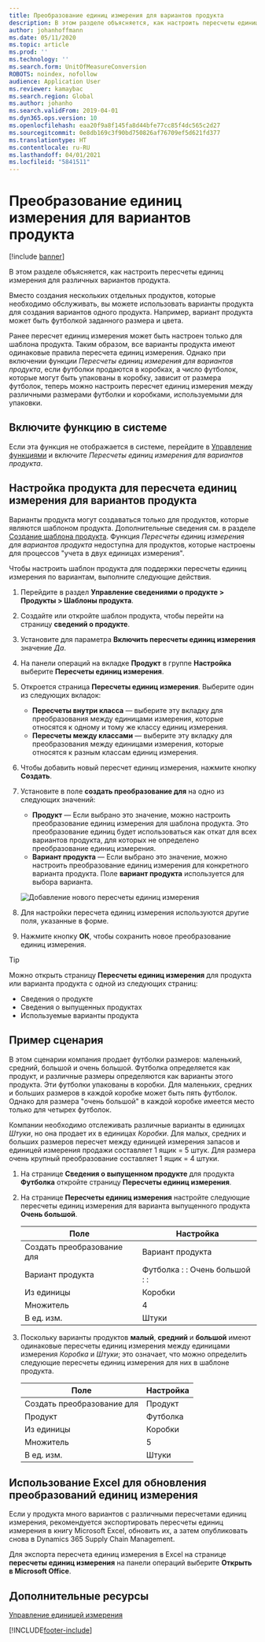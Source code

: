 ```yaml
---
title: Преобразование единиц измерения для вариантов продукта
description: В этом разделе объясняется, как настроить пересчеты единиц измерения для вариантов продукта. Он включает пример настройки.
author: johanhoffmann
ms.date: 05/11/2020
ms.topic: article
ms.prod: ''
ms.technology: ''
ms.search.form: UnitOfMeasureConversion
ROBOTS: noindex, nofollow
audience: Application User
ms.reviewer: kamaybac
ms.search.region: Global
ms.author: johanho
ms.search.validFrom: 2019-04-01
ms.dyn365.ops.version: 10
ms.openlocfilehash: eaa20f9a8f145fa8d44bfe77cc85f4dc565c2d27
ms.sourcegitcommit: 0e8db169c3f90bd750826af76709ef5d621fd377
ms.translationtype: HT
ms.contentlocale: ru-RU
ms.lasthandoff: 04/01/2021
ms.locfileid: "5841511"
---
```

# <a name="unit-of-measure-conversion-per-product-variant"></a>Преобразование единиц измерения для вариантов продукта

[!include [banner](../includes/banner.md)]

В этом разделе объясняется, как настроить пересчеты единиц измерения для различных вариантов продукта.

Вместо создания нескольких отдельных продуктов, которые необходимо обслуживать, вы можете использовать варианты продукта для создания вариантов одного продукта. Например, вариант продукта может быть футболкой заданного размера и цвета.

Ранее пересчет единиц измерения может быть настроен только для шаблона продукта. Таким образом, все варианты продукта имеют одинаковые правила пересчета единиц измерения. Однако при включении функции *Пересчеты единиц измерения для вариантов продукта*, если футболки продаются в коробках, а число футболок, которые могут быть упакованы в коробку, зависит от размера футболок, теперь можно настроить пересчет единиц измерения между различными размерами футболки и коробками, используемыми для упаковки.

## <a name="turn-on-the-feature-in-your-system"></a>Включите функцию в системе

Если эта функция не отображается в системе, перейдите в [Управление функциями](../../fin-ops-core/fin-ops/get-started/feature-management/feature-management-overview.md) и включите *Пересчеты единиц измерения для вариантов продукта*.

## <a name="set-up-a-product-for-unit-conversion-per-variant"></a>Настройка продукта для пересчета единиц измерения для вариантов продукта

Варианты продукта могут создаваться только для продуктов, которые являются шаблоном продукта. Дополнительные сведения см. в разделе [Создание шаблона продукта](tasks/create-product-master.md). Функция *Пересчеты единиц измерения для вариантов продукта* недоступна для продуктов, которые настроены для процессов "учета в двух единицах измерения".

Чтобы настроить шаблон продукта для поддержки пересчеты единиц измерения по вариантам, выполните следующие действия.

1. Перейдите в раздел **Управление сведениями о продукте \> Продукты \> Шаблоны продукта**.
1. Создайте или откройте шаблон продукта, чтобы перейти на страницу **сведений о продукте**.
1. Установите для параметра **Включить пересчеты единиц измерения** значение *Да*.
1. На панели операций на вкладке **Продукт** в группе **Настройка** выберите **Пересчеты единиц измерения**.
1. Откроется страница **Пересчеты единиц измерения**. Выберите один из следующих вкладок:

    - **Пересчеты внутри класса** — выберите эту вкладку для преобразования между единицами измерения, которые относятся к одному и тому же классу единиц измерения.
    - **Пересчеты между классами** — выберите эту вкладку для преобразования между единицами измерения, которые относятся к разным классам единиц измерения.

1. Чтобы добавить новый пересчет единиц измерения, нажмите кнопку **Создать**.
1. Установите в поле **создать преобразование для** на одно из следующих значений:

    - **Продукт** — Если выбрано это значение, можно настроить преобразование единиц измерения для шаблона продукта. Это преобразование единиц будет использоваться как откат для всех вариантов продукта, для которых не определено преобразование единиц измерения.
    - **Вариант продукта** — Если выбрано это значение, можно настроить преобразование единиц измерения для конкретного варианта продукта. Поле **вариант продукта** используется для выбора варианта.

    ![Добавление нового пересчеты единиц измерения](media/uom-new-conversion.png "Добавление нового пересчеты единиц измерения")

1. Для настройки пересчета единиц измерения используются другие поля, указанные в форме.
1. Нажмите кнопку **ОК**, чтобы сохранить новое преобразование единиц измерения.

> [!TIP]
> Можно открыть страницу **Пересчеты единиц измерения** для продукта или варианта продукта с одной из следующих страниц:
> 
> - Сведения о продукте
> - Сведения о выпущенных продуктах
> - Используемые варианты продукта

## <a name="example-scenario"></a>Пример сценария

В этом сценарии компания продает футболки размеров: маленький, средний, большой и очень большой. Футболка определяется как продукт, и различные размеры определяются как варианты этого продукта. Эти футболки упакованы в коробки. Для маленьких, средних и больших размеров в каждой коробке может быть пять футболок. Однако для размера "очень большой" в каждой коробке имеется место только для четырех футболок.

Компании необходимо отслеживать различные варианты в единицах *Штуки*, но она продает их в единицах *Коробки*. Для малых, средних и больших размеров пересчет между единицей измерения запасов и единицей измерения продажи составляет 1 ящик = 5 штук. Для размера очень крупный преобразование составляет 1 ящик = 4 штуки.

1. На странице **Сведения о выпущенном продукте** для продукта **Футболка** откройте страницу **Пересчеты единиц измерения**.
1. На странице **Пересчеты единиц измерения** настройте следующие пересчеты единиц измерения для варианта выпущенного продукта **Очень большой**.

    | Поле                 | Настройка                 |
    |-----------------------|-------------------------|
    | Создать преобразование для | Вариант продукта         |
    | Вариант продукта       | Футболка : : Очень большой : : |
    | Из единицы             | Коробки                   |
    | Множитель                | 4                       |
    | В ед. изм.               | Штуки                  |

1. Поскольку варианты продуктов **малый**, **средний** и **большой** имеют одинаковые пересчеты единиц измерения между единицами измерения *Коробка* и *Штуки*; это означает, что можно определить следующие пересчеты единиц измерения для них в шаблоне продукта.

    | Поле                 | Настройка |
    |-----------------------|---------|
    | Создать преобразование для | Продукт |
    | Продукт               | Футболка |
    | Из единицы             | Коробки   |
    | Множитель                | 5       |
    | В ед. изм.               | Штуки  |

## <a name="using-excel-to-update-the-unit-conversions"></a>Использование Excel для обновления преобразований единиц измерения

Если у продукта много вариантов с различными пересчетами единиц измерения, рекомендуется экспортировать пересчеты единиц измерения в книгу Microsoft Excel, обновить их, а затем опубликовать снова в Dynamics 365 Supply Chain Management.

Для экспорта пересчета единиц измерения в Excel на странице **пересчеты единиц измерения** на панели операций выберите **Открыть в Microsoft Office**.

## <a name="additional-resources"></a>Дополнительные ресурсы

[Управление единицей измерения](tasks/manage-unit-measure.md)


[!INCLUDE[footer-include](../../includes/footer-banner.md)]